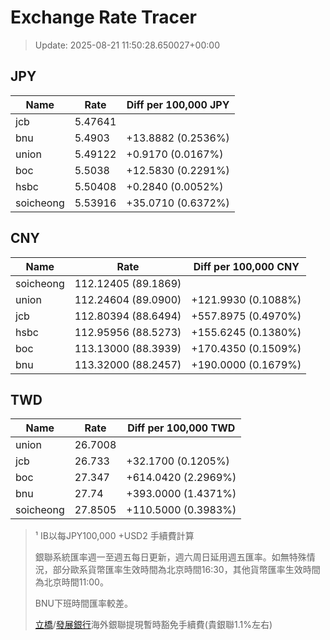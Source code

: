 # Exchange Rate Tracer

> Update: 2025-08-21 11:50:28.650027+00:00

## JPY

| Name      |    Rate | Diff per 100,000 JPY   |
|-----------|---------|------------------------|
| jcb       | 5.47641 |                        |
| bnu       | 5.4903  | +13.8882 (0.2536%)     |
| union     | 5.49122 | +0.9170 (0.0167%)      |
| boc       | 5.5038  | +12.5830 (0.2291%)     |
| hsbc      | 5.50408 | +0.2840 (0.0052%)      |
| soicheong | 5.53916 | +35.0710 (0.6372%)     |

## CNY

| Name      | Rate                | Diff per 100,000 CNY   |
|-----------|---------------------|------------------------|
| soicheong | 112.12405	(89.1869) |                        |
| union     | 112.24604	(89.0900) | +121.9930 (0.1088%)    |
| jcb       | 112.80394	(88.6494) | +557.8975 (0.4970%)    |
| hsbc      | 112.95956	(88.5273) | +155.6245 (0.1380%)    |
| boc       | 113.13000	(88.3939) | +170.4350 (0.1509%)    |
| bnu       | 113.32000	(88.2457) | +190.0000 (0.1679%)    |

## TWD

| Name      |    Rate | Diff per 100,000 TWD   |
|-----------|---------|------------------------|
| union     | 26.7008 |                        |
| jcb       | 26.733  | +32.1700 (0.1205%)     |
| boc       | 27.347  | +614.0420 (2.2969%)    |
| bnu       | 27.74   | +393.0000 (1.4371%)    |
| soicheong | 27.8505 | +110.5000 (0.3983%)    |


> ¹ IB以每JPY100,000 +USD2 手續費計算
>
> 銀聯系統匯率週一至週五每日更新，週六周日延用週五匯率。如無特殊情況，部分歐系貨幣匯率生效時間為北京時間16:30，其他貨幣匯率生效時間為北京時間11:00。
>
> BNU下班時間匯率較差。
>
> [立橋](https://www.wlbank.com.mo/uploads/ueditor/file/20181211/1544536513900230.pdf)/[發展銀行](https://www.mdb.com.mo/Service_Charges_20230728.pdf)海外銀聯提現暫時豁免手續費(貴銀聯1.1%左右)


